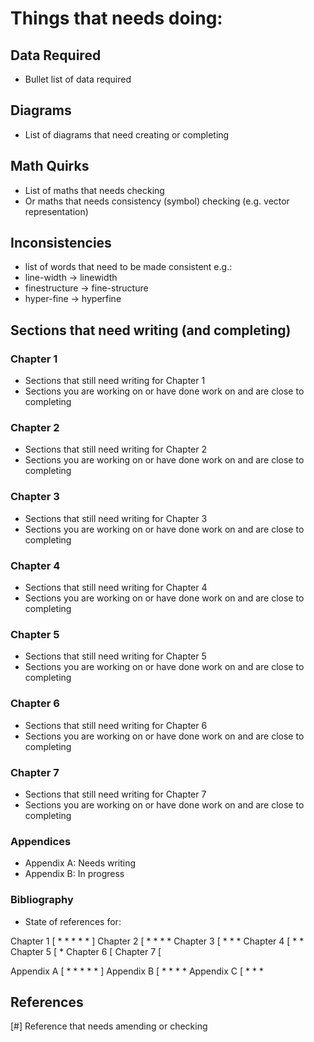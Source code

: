 ﻿# Things that needs doing:

## Data Required

- Bullet list of data required

## Diagrams

- List of diagrams that need creating or completing

## Math Quirks

- List of maths that needs checking
- Or maths that needs consistency (symbol) checking (e.g. vector representation)

## Inconsistencies

- list of words that need to be made consistent e.g.:
- line-width -> linewidth
- finestructure -> fine-structure
- hyper-fine -> hyperfine


## Sections that need writing (and completing)

### Chapter 1

- Sections that still need writing for Chapter 1
- Sections you are working on or have done work on and are close to completing


### Chapter 2

- Sections that still need writing for Chapter 2
- Sections you are working on or have done work on and are close to completing


### Chapter 3

- Sections that still need writing for Chapter 3
- Sections you are working on or have done work on and are close to completing


### Chapter 4

- Sections that still need writing for Chapter 4
- Sections you are working on or have done work on and are close to completing


### Chapter 5

- Sections that still need writing for Chapter 5
- Sections you are working on or have done work on and are close to completing


### Chapter 6

- Sections that still need writing for Chapter 6
- Sections you are working on or have done work on and are close to completing


### Chapter 7

- Sections that still need writing for Chapter 7
- Sections you are working on or have done work on and are close to completing


### Appendices

- Appendix A: Needs writing
- Appendix B: In progress


### Bibliography

- State of references for:

Chapter 1 [ * * * * * ]
Chapter 2 [ * * * *
Chapter 3 [ * * *
Chapter 4 [ * *
Chapter 5 [ *
Chapter 6 [
Chapter 7 [

Appendix A [ * * * * * ]
Appendix B [ * * * *
Appendix C [ * * *


## References

[#] Reference that needs amending or checking

